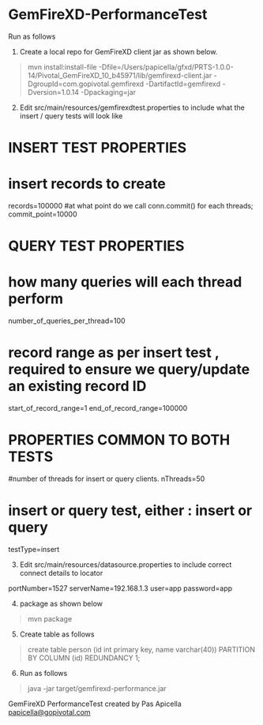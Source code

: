 GemFireXD-PerformanceTest
=========================

Run as follows

1. Create a local repo for GemFireXD client jar as shown below. 

> mvn install:install-file -Dfile=/Users/papicella/gfxd/PRTS-1.0.0-14/Pivotal_GemFireXD_10_b45971/lib/gemfirexd-client.jar -DgroupId=com.gopivotal.gemfirexd -DartifactId=gemfirexd -Dversion=1.0.14 -Dpackaging=jar

2. Edit src/main/resources/gemfirexdtest.properties to include what the insert / query tests will look like

# INSERT TEST PROPERTIES

# insert records to create
records=100000
#at what point do we call conn.commit() for each threads;
commit_point=10000

# QUERY TEST PROPERTIES

# how many queries will each thread perform
number_of_queries_per_thread=100

# record range as per insert test , required to ensure we query/update an existing record ID
start_of_record_range=1
end_of_record_range=100000

# PROPERTIES COMMON TO BOTH TESTS

#number of threads for insert or query clients.
nThreads=50

# insert or query test, either : insert or query
testType=insert

3. Edit src/main/resources/datasource.properties to include correct connect details to locator
 
portNumber=1527
serverName=192.168.1.3
user=app
password=app

4. package as shown below

> mvn package

5. Create table as follows

> create table person
(id int primary key,
 name varchar(40))
PARTITION BY COLUMN (id)
REDUNDANCY 1; 

6. Run as follows 

> java -jar target/gemfirexd-performance.jar

GemFireXD PerformanceTest created by Pas Apicella papicella@gopivotal.com
